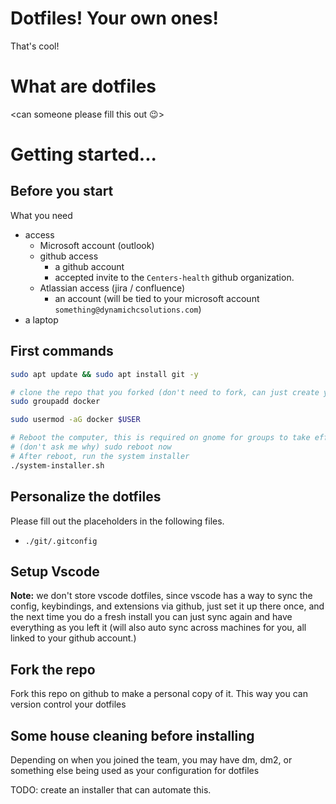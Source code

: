 # Dotfiles! Your own ones!

That's cool!

# What are dotfiles

<can someone please fill this out 😉>

# Getting started...

## Before you start

What you need
- access
    - Microsoft account (outlook)
    - github access
        - a github account
        - accepted invite to the `Centers-health` github organization.
    - Atlassian access (jira / confluence)
        - an account (will be tied to your microsoft account `something@dynamichcsolutions.com`)
- a laptop

## First commands

```bash
sudo apt update && sudo apt install git -y

# clone the repo that you forked (don't need to fork, can just create your own branch) with https
sudo groupadd docker

sudo usermod -aG docker $USER

# Reboot the computer, this is required on gnome for groups to take effect
# (don't ask me why) sudo reboot now
# After reboot, run the system installer
./system-installer.sh
```
## Personalize the dotfiles

Please fill out the placeholders in the following files.

- `./git/.gitconfig`

## Setup Vscode

**Note:** we don't store vscode dotfiles, since vscode has a way to sync the config, keybindings, and extensions via github, just set it up there once, and the next time you do a fresh install you can just sync again and have everything as you left it (will also auto sync across machines for you, all linked to your github account.)

## Fork the repo

Fork this repo on github to make a personal copy of it. This way you can version
control your dotfiles


## Some house cleaning before installing

Depending on when you joined the team, you may have dm, dm2, or something else
being used as your configuration for dotfiles

TODO: create an installer that can automate this.
